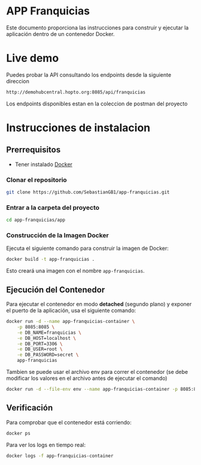 # APP Franquicias

Este documento proporciona las instrucciones para construir y ejecutar la aplicación dentro de un contenedor Docker.

# Live demo

Puedes probar la API consultando los endpoints desde la siguiente direccion

````bash
http://demohubcentral.hopto.org:8085/api/franquicias
````

Los endpoints disponibles estan en la coleccion de postman del proyecto

# Instrucciones de instalacion

## Prerrequisitos

- Tener instalado [Docker](https://www.docker.com/get-started)

### Clonar el repositorio

```bash
git clone https://github.com/SebastianGB1/app-franquicias.git
```

### Entrar a la carpeta del proyecto

````bash
cd app-franquicias/app
````

### Construcción de la Imagen Docker

Ejecuta el siguiente comando para construir la imagen de Docker:

```sh
docker build -t app-franquicias .
```

Esto creará una imagen con el nombre `app-franquicias`.

## Ejecución del Contenedor

Para ejecutar el contenedor en modo **detached** (segundo plano) y exponer el puerto de la aplicación, usa el siguiente
comando:

```sh
docker run -d --name app-franquicias-container \
    -p 8085:8085 \
    -e DB_NAME=franquicias \
    -e DB_HOST=localhost \
    -e DB_PORT=3306 \
    -e DB_USER=root \
    -e DB_PASSWORD=secret \
    app-franquicias
```

Tambien se puede usar el archivo env para correr el contenedor (se debe modificar los valores en el archivo antes de
ejecutar el comando)

````bash
docker run -d --file-env env --name app-franquicias-container -p 8085:8085 app-franquicias
````

## Verificación

Para comprobar que el contenedor está corriendo:

```sh
docker ps
```

Para ver los logs en tiempo real:

```sh
docker logs -f app-franquicias-container
```